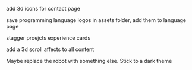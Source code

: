 add 3d icons for contact page

save programming language logos in assets folder, add them to language page

stagger proejcts experience cards 

add a 3d scroll affects to all content

Maybe replace the robot with something else. Stick to a dark theme 

